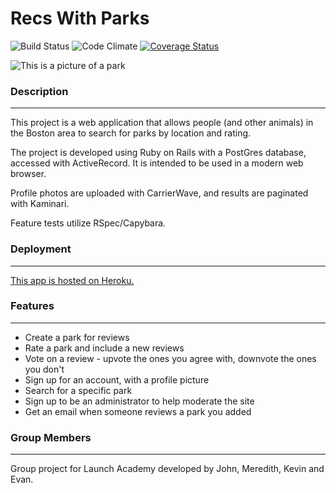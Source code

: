 # Recs With Parks

![Build Status](https://codeship.com/projects/4fb98df0-dcb7-0133-b68c-2e9843291021/status?branch=master)
![Code Climate](https://codeclimate.com/github/concreteface/recswithparks.png)
[![Coverage Status](https://coveralls.io/repos/github/concreteface/recswithparks/badge.svg?branch=master)](https://coveralls.io/github/concreteface/recswithparks?branch=master)


![](https://abigailpadgett.files.wordpress.com/2015/08/boston-ducks.jpg "This is a picture of a park")

### Description
___

This project is a web application that allows people (and other animals) in the Boston area to search for parks by location and rating.

The project is developed using Ruby on Rails with a PostGres database, accessed with ActiveRecord. It is intended to be used in a modern web browser.

Profile photos are uploaded with CarrierWave, and results are paginated with Kaminari.

Feature tests utilize RSpec/Capybara.

### Deployment
___

[This app is hosted on Heroku.](http://recswithparks.herokuapp.com/)

### Features
___

* Create a park for reviews
* Rate a park and include a new reviews
* Vote on a review - upvote the ones you agree with, downvote the ones you don't
* Sign up for an account, with a profile picture
* Search for a specific park
* Sign up to be an administrator to help moderate the site
* Get an email when someone reviews a park you added

### Group Members
___

Group project for Launch Academy developed by John, Meredith, Kevin and Evan.


